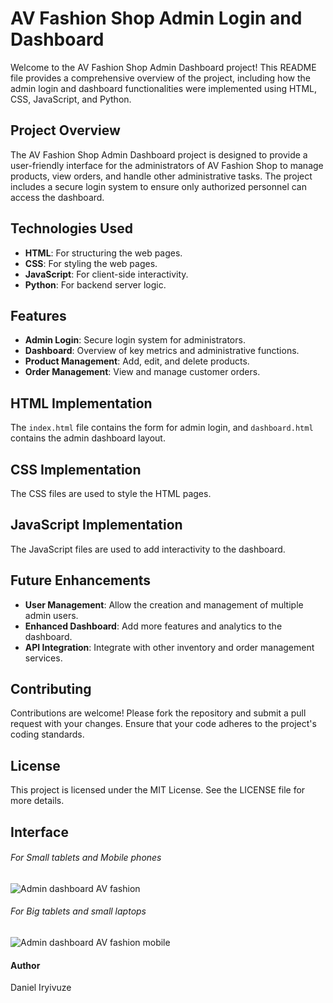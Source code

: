 # AV Fashion Shop Admin Login and Dashboard

Welcome to the AV Fashion Shop Admin Dashboard project! This README file provides a comprehensive overview of the project, including how the admin login and dashboard functionalities were implemented using HTML, CSS, JavaScript, and Python. 

## Project Overview
The AV Fashion Shop Admin Dashboard project is designed to provide a user-friendly interface for the administrators of AV Fashion Shop to manage products, view orders, and handle other administrative tasks. The project includes a secure login system to ensure only authorized personnel can access the dashboard.

## Technologies Used
- **HTML**: For structuring the web pages.
- **CSS**: For styling the web pages.
- **JavaScript**: For client-side interactivity.
- **Python**: For backend server logic.

## Features
- **Admin Login**: Secure login system for administrators.
- **Dashboard**: Overview of key metrics and administrative functions.
- **Product Management**: Add, edit, and delete products.
- **Order Management**: View and manage customer orders.

## HTML Implementation
The `index.html` file contains the form for admin login, and `dashboard.html` contains the admin dashboard layout.

## CSS Implementation
The CSS files are used to style the HTML pages.

## JavaScript Implementation
The JavaScript files are used to add interactivity to the dashboard.

## Future Enhancements
- **User Management**: Allow the creation and management of multiple admin users.
- **Enhanced Dashboard**: Add more features and analytics to the dashboard.
- **API Integration**: Integrate with other inventory and order management services.

## Contributing
Contributions are welcome! Please fork the repository and submit a pull request with your changes. Ensure that your code adheres to the project's coding standards.

## License
This project is licensed under the MIT License. See the LICENSE file for more details.

## Interface

###### For Small tablets and Mobile phones
![Admin dashboard  AV fashion](https://github.com/Daniel-IRYIVUZE/Admin_login_and_dashboard/assets/139581457/756f3493-bdda-4d59-aabd-3a05d4efe829)

###### For Big tablets and small laptops
![Admin dashboard  AV fashion mobile](https://github.com/Daniel-IRYIVUZE/Admin_login_and_dashboard/assets/139581457/3091bd53-1516-4e83-b345-56531e5cbd51)

#### Author 
Daniel Iryivuze

